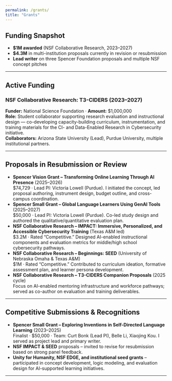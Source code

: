 ```yaml
---
permalink: /grants/
title: "Grants"
---
```


## Funding Snapshot

- **$1M awarded** (NSF Collaborative Research, 2023–2027)  
- **$4.3M** in multi-institution proposals currently in revision or resubmission  
- **Lead writer** on three Spencer Foundation proposals and multiple NSF concept pitches

---

## Active Funding

### NSF Collaborative Research: T3-CIDERS (2023–2027)  
**Funder:** National Science Foundation · **Amount:** $1,000,000  
**Role:** Student collaborator supporting research evaluation and instructional design — co-developing capacity-building curriculum, instrumentation, and training materials for the CI- and Data-Enabled Research in Cybersecurity initiative.  
**Collaborators:** Arizona State University (Lead), Purdue University, multiple institutional partners.

---

## Proposals in Resubmission or Review

- **Spencer Vision Grant – Transforming Online Learning Through AI Presence** (2025–2026)  
  $74,729 · Lead PI: Victoria Lowell (Purdue). I initiated the concept, led proposal authoring, instrument design, budget outline, and cross-campus coordination.  
- **Spencer Small Grant – Global Language Learners Using GenAI Tools** (2025–2027)  
  $50,000 · Lead PI: Victoria Lowell (Purdue). Co-led study design and authored the qualitative/quantitative evaluation plan.  
- **NSF Collaborative Research – IMPACT: Immersive, Personalized, and Accessible Cybersecurity Training** (Texas A&M led)  
  $3.2M · Rated “Competitive.” Designed AI-enabled instructional components and evaluation metrics for middle/high school cybersecurity pathways.  
- **NSF Collaborative Research – Beginnings: SEED** (University of Nebraska Omaha & Texas A&M)  
  $1M · Rated “Competitive.” Contributed to curriculum ideation, formative assessment plan, and learner persona development.  
- **NSF Collaborative Research – T3-CIDERS Companion Proposals** (2025 cycle)  
  Focus on AI-enabled mentoring infrastructure and workforce pathways; served as co-author on evaluation and training deliverables.

---

## Competitive Submissions & Recognitions

- **Spencer Small Grant – Exploring Inventions in Self-Directed Language Learning** (2023–2025)  
  Finalist · $50,000 · Team: Curt Bonk (Lead PI), Belle Li, Xiaojing Kou. I served as project lead and primary writer.  
- **NSF IMPACT & SEED** proposals – invited to revise for resubmission based on strong panel feedback.  
- **Unity for Humanity, NSF EDGE, and institutional seed grants** – participated in concept development, logic modeling, and evaluation design for AI-supported learning initiatives.

---
